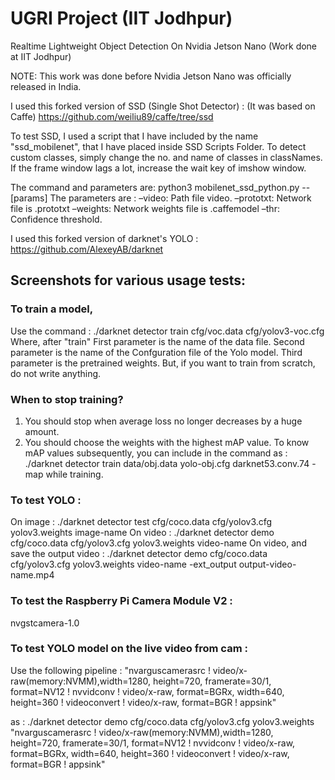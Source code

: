 # UGRI Project (IIT Jodhpur)
Realtime Lightweight Object Detection On Nvidia Jetson Nano (Work done at IIT Jodhpur)

NOTE: This work was done before Nvidia Jetson Nano was officially released in India.

I used this forked version of SSD (Single Shot Detector) :
(It was based on Caffe)
https://github.com/weiliu89/caffe/tree/ssd

To test SSD, 
I used a script that I have included by the name "ssd_mobilenet", that I have placed inside SSD Scripts Folder.
To detect custom classes, simply change the no. and name of classes in classNames.
If the frame window lags a lot, increase the wait key of imshow window.

The command and parameters are:
python3 mobilenet_ssd_python.py --[params] 
The parameters are :
–video: Path file video.
–prototxt: Network file is .prototxt
–weights: Network weights file is .caffemodel
–thr: Confidence threshold.

I used this forked version of darknet's YOLO :
https://github.com/AlexeyAB/darknet

## Screenshots for various usage tests:

### To train a model,
Use the command :
./darknet detector train cfg/voc.data cfg/yolov3-voc.cfg 
Where, after "train"
First parameter is the name of the data file.
Second parameter is the name of the Confguration file of the Yolo model.
Third parameter is the pretrained weights. 
But, if you want to train from scratch, do not write anything.

### When to stop training?
1. You should stop when average loss no longer decreases by a huge amount.
2. You should choose the weights with the highest mAP value. 
To know mAP values subsequently, you can include in the command as :
./darknet detector train data/obj.data yolo-obj.cfg darknet53.conv.74 -map
while training.

### To test YOLO :
On image :
./darknet detector test cfg/coco.data cfg/yolov3.cfg yolov3.weights image-name
On video :
./darknet detector demo cfg/coco.data cfg/yolov3.cfg yolov3.weights video-name
On video, and save the output video :
./darknet detector demo cfg/coco.data cfg/yolov3.cfg yolov3.weights video-name -ext_output output-video-name.mp4

### To test the Raspberry Pi Camera Module V2 :
nvgstcamera-1.0

### To test YOLO model on the live video from cam :
Use the following pipeline :
"nvarguscamerasrc ! video/x-raw(memory:NVMM),width=1280, height=720, framerate=30/1, format=NV12 ! nvvidconv ! video/x-raw, format=BGRx, width=640, height=360 ! videoconvert ! video/x-raw, format=BGR ! appsink"

as :
./darknet detector demo cfg/coco.data cfg/yolov3.cfg yolov3.weights "nvarguscamerasrc ! video/x-raw(memory:NVMM),width=1280, height=720, framerate=30/1, format=NV12 ! nvvidconv ! video/x-raw, format=BGRx, width=640, height=360 ! videoconvert ! video/x-raw, format=BGR ! appsink"


